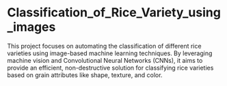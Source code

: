 # Classification_of_Rice_Variety_using_images
This project focuses on automating the classification of different rice varieties using image-based machine learning techniques. By leveraging machine vision and Convolutional Neural Networks (CNNs), it aims to provide an efficient, non-destructive solution for classifying rice varieties based on grain attributes like shape, texture, and color.
